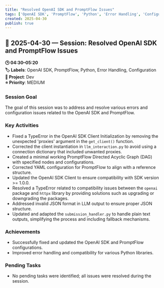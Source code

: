```yaml
---
title: "Resolved OpenAI SDK and PromptFlow Issues"
tags: ['OpenAI SDK', 'PromptFlow', 'Python', 'Error Handling', 'Configuration']
created: 2025-04-30
publish: true
---
```


## 📅 2025-04-30 — Session: Resolved OpenAI SDK and PromptFlow Issues

**🕒 04:30–05:20**  
**🏷️ Labels**: OpenAI SDK, PromptFlow, Python, Error Handling, Configuration  
**📂 Project**: Dev  
**⭐ Priority**: MEDIUM  


### Session Goal
The goal of this session was to address and resolve various errors and configuration issues related to the OpenAI SDK and PromptFlow.

### Key Activities
- Fixed a TypeError in the OpenAI SDK Client Initialization by removing the unexpected 'proxies' argument in the `get_client()` function.
- Corrected the client instantiation in `llm_interaction.py` to avoid using a connection dictionary that included unwanted proxies.
- Created a minimal working PromptFlow Directed Acyclic Graph (DAG) with specified nodes and configurations.
- Corrected YAML configuration for PromptFlow to align with a reference structure.
- Updated the OpenAI SDK Client to ensure compatibility with SDK version >= 1.0.0.
- Resolved a TypeError related to compatibility issues between the `openai` package and `httpx` library by providing solutions such as upgrading or downgrading the packages.
- Addressed invalid JSON format in LLM output to ensure proper JSON structure.
- Updated and adapted the `submission_handler.py` to handle plain text outputs, simplifying the process and including fallback mechanisms.

### Achievements
- Successfully fixed and updated the OpenAI SDK and PromptFlow configurations.
- Improved error handling and compatibility for various Python libraries.

### Pending Tasks
- No pending tasks were identified; all issues were resolved during the session.
